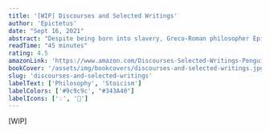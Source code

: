 ```yaml
---
title: '[WIP] Discourses and Selected Writings'
author: 'Epictetus'
date: "Sept 16, 2021"
abstract: "Despite being born into slavery, Greco-Roman philosopher Epictetus became one of the most influential thinkers of his time. Discourses and Selected Writings is a transcribed collection of informal lectures given by the philosopher around AD 108. A gateway into the life and mind of a great intellectual."
readTime: "45 minutes"
rating: 4.5
amazonLink: 'https://www.amazon.com/Discourses-Selected-Writings-Penguin-Classics/dp/0140449469'
bookCover: '/assets/img/bookcovers/discourses-and-selected-writings.jpg'
slug: 'discourses-and-selected-writings'
labelText: ['Philosophy', 'Stoicism']
labelColors: ['#9c9c9c', "#343A40"]
labelIcons: ['💡', '🗿']
---
```



[WIP]